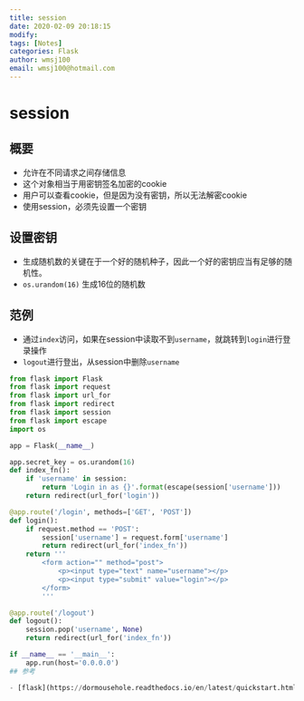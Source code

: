 ```yaml
---
title: session
date: 2020-02-09 20:18:15
modify: 
tags: [Notes]
categories: Flask
author: wmsj100
email: wmsj100@hotmail.com
---
```


# session

## 概要

- 允许在不同请求之间存储信息
- 这个对象相当于用密钥签名加密的cookie
- 用户可以查看cookie，但是因为没有密钥，所以无法解密cookie
- 使用session，必须先设置一个密钥

## 设置密钥

- 生成随机数的关键在于一个好的随机种子，因此一个好的密钥应当有足够的随机性。
- `os.urandom(16)` 生成16位的随机数

## 范例

- 通过`index`访问，如果在session中读取不到`username`，就跳转到`login`进行登录操作
- `logout`进行登出，从session中删除`username`

```python
from flask import Flask
from flask import request
from flask import url_for
from flask import redirect
from flask import session
from flask import escape
import os

app = Flask(__name__)

app.secret_key = os.urandom(16)
def index_fn():
    if 'username' in session:
        return 'Login in as {}'.format(escape(session['username']))
    return redirect(url_for('login'))

@app.route('/login', methods=['GET', 'POST'])
def login():
    if request.method == 'POST':
        session['username'] = request.form['username']
        return redirect(url_for('index_fn'))
    return '''
        <form action="" method="post">
            <p><input type="text" name="username"></p>
            <p><input type="submit" value="login"></p>
        </form>
        '''

@app.route('/logout')
def logout():
    session.pop('username', None)
    return redirect(url_for('index_fn'))

if __name__ == '__main__':
    app.run(host='0.0.0.0')
## 参考

- [flask](https://dormousehole.readthedocs.io/en/latest/quickstart.html)
